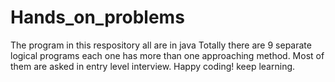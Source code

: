 # Hands_on_problems
The program in this respository all are in java 
Totally there are 9 separate logical programs each one has more than one approaching method.
Most of them are asked in entry level interview.
Happy coding! keep learning.
